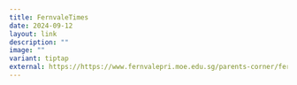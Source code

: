 ```yaml
---
title: FernvaleTimes
date: 2024-09-12
layout: link
description: ""
image: ""
variant: tiptap
external: https://https://www.fernvalepri.moe.edu.sg/parents-corner/fernvale-times-2024/
---
```

